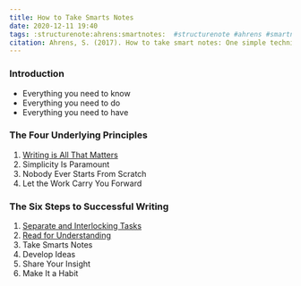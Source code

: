 ```yaml
---
title: How to Take Smarts Notes
date: 2020-12-11 19:40
tags: :structurenote:ahrens:smartnotes:  #structurenote #ahrens #smartnotes
citation: Ahrens, S. (2017). How to take smart notes: One simple technique to boost writing, learning and thinking for students, academics, and nonfiction book writers. Sönke Ahrens. takesmartnotes.com
---
```

### Introduction

- Everything you need to know
- Everything you need to do
- Everything you need to have

### The Four Underlying Principles

1. [Writing is All That Matters](202012112003.md)
2. Simplicity Is Paramount
3. Nobody Ever Starts From Scratch
4. Let the Work Carry You Forward

### The Six Steps to Successful Writing

1. [Separate and Interlocking Tasks](202012111950.md)
2. [Read for Understanding](202012131801.md)
3. Take Smarts Notes
4. Develop Ideas
5. Share Your Insight
6. Make It a Habit
